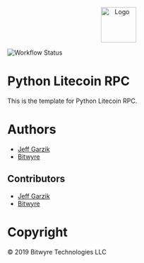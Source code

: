 <p align="center">
  <a href="https://github.com/bitwyre">
    <img src="https://github.com/bitwyre/interface/blob/develop/static/images/logo.png?raw=true" alt="Logo" height="80" width="auto">
  </a>
</p>

![Workflow Status](https://github.com/bitwyre/python-litecoinrpc/workflows/Python%20Package/badge.svg)

# Python Litecoin RPC

This is the template for Python Litecoin RPC.

# Authors

* [Jeff Garzik](https://github.com/jgarzik)
* [Bitwyre](https://github.com/bitwyre)

## Contributors

* [Jeff Garzik](https://github.com/jgarzik)
* [Bitwyre](https://github.com/bitwyre)

# Copyright

&copy; 2019 Bitwyre Technologies LLC
